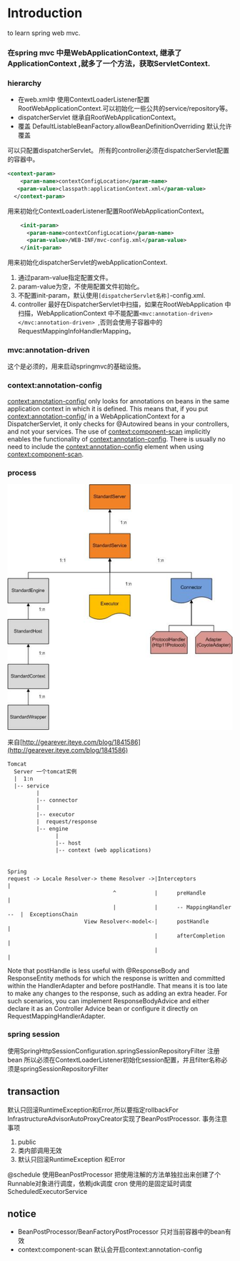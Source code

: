 # Introduction

to learn spring web mvc.

### 在spring mvc 中是WebApplicationContext, 继承了ApplicationContext ,就多了一个方法，获取ServletContext.

### hierarchy
 
-  在web.xml中 使用ContextLoaderListener配置RootWebApplicationContext.可以初始化一些公共的service/repository等。
-  dispatcherServlet 继承自RootWebApplicationContext。
- 覆盖
DefaultListableBeanFactory.allowBeanDefinitionOverriding 默认允许覆盖

可以只配置dispatcherServlet。
所有的controller必须在dispatcherServlet配置的容器中。
```xml
<context-param>
    <param-name>contextConfigLocation</param-name>
   <param-value>classpath:applicationContext.xml</param-value>
  </context-param>
```
用来初始化ContextLoaderListener配置RootWebApplicationContext。

```xml
    <init-param>
      <param-name>contextConfigLocation</param-name>
      <param-value>/WEB-INF/mvc-config.xml</param-value>
    </init-param>
```
用来初始化dispatcherServlet的webApplicationContext. 
1. 通过param-value指定配置文件。
2. param-value为空，不使用配置文件初始化。
3. 不配置init-param，默认使用`[dispatcherServlet名称]`-config.xml.
4. controller 最好在DispatcherServlet中扫描，如果在RootWebApplication 中扫描，WebApplicationContext 中不能配置`<mvc:annotation-driven></mvc:annotation-driven> `,否则会使用子容器中的RequestMappingInfoHandlerMapping。


### mvc:annotation-driven
这个是必须的，用来启动springmvc的基础设施。

### context:annotation-config
<context:annotation-config/> only looks for annotations on beans in the same application context in which it is defined. This means that, if you put <context:annotation-config/> in a WebApplicationContext for a DispatcherServlet, it only checks for @Autowired beans in your controllers, and not your services.
The use of <context:component-scan> implicitly enables the functionality of <context:annotation-config>. There is usually no need to include the <context:annotation-config> element when using <context:component-scan>.


### process
![tomcat](tomcat.jpg)

来自[http://gearever.iteye.com/blog/1841586](http://gearever.iteye.com/blog/1841586)

```
Tomcat
  Server 一个tomcat实例
  |  1:n
  |-- service
         | 
         |-- connector 
         |       
         |-- executor
         |  request/response
         |-- engine
               |
               |-- host
               |-- context (web applications)

     
Spring
request -> Locale Resolver-> theme Resolver ->|Interceptors                | 
                                 ^            |      preHandle             |    
                                 |            |      -- MappingHandler --  |  ExceptionsChain             
                        View Resolver<-model<-|      postHandle            |     
                                              |      afterCompletion       |          
                                              |                            |
```

Note that postHandle is less useful with @ResponseBody and ResponseEntity methods for which the response is written and committed within the HandlerAdapter and before postHandle. That means it is too late to make any changes to the response, such as adding an extra header. For such scenarios, you can implement ResponseBodyAdvice and either declare it as an Controller Advice bean or configure it directly on RequestMappingHandlerAdapter.

### spring session
使用SpringHttpSessionConfiguration.springSessionRepositoryFilter 注册bean
所以必须在ContextLoaderListener初始化session配置，并且filter名称必须是springSessionRepositoryFilter

## transaction
默认只回滚RuntimeException和Error,所以要指定rollbackFor
InfrastructureAdvisorAutoProxyCreator实现了BeanPostProcessor.
事务注意事项
1. public
2. 类内部调用无效
3. 默认只回滚RuntimeException 和Error

@schedule 使用BeanPostProcessor 把使用注解的方法单独拉出来创建了个Runnable对象进行调度，依赖jdk调度
cron 使用的是固定延时调度 ScheduledExecutorService




## notice
- BeanPostProcessor/BeanFactoryPostProcessor 只对当前容器中的bean有效
- context:component-scan 默认会开启context:annotation-config